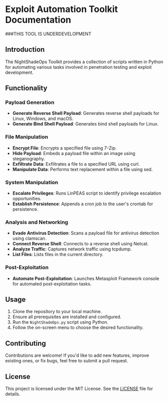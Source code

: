 # Exploit Automation Toolkit Documentation
###THIS TOOL IS UNDERDEVELOPMENT
## Introduction

The NightShadeOps Toolkit provides a collection of scripts written in Python for automating various tasks involved in penetration testing and exploit development.

## Functionality

### Payload Generation

- **Generate Reverse Shell Payload**: Generates reverse shell payloads for Linux, Windows, and macOS.
- **Generate Bind Shell Payload**: Generates bind shell payloads for Linux.

### File Manipulation

- **Encrypt File**: Encrypts a specified file using 7-Zip.
- **Hide Payload**: Embeds a payload file within an image using steganography.
- **Exfiltrate Data**: Exfiltrates a file to a specified URL using curl.
- **Manipulate Data**: Performs text replacement within a file using sed.

### System Manipulation

- **Escalate Privileges**: Runs LinPEAS script to identify privilege escalation opportunities.
- **Establish Persistence**: Appends a cron job to the user's crontab for persistence.

### Analysis and Networking

- **Evade Antivirus Detection**: Scans a payload file for antivirus detection using clamscan.
- **Connect Reverse Shell**: Connects to a reverse shell using Netcat.
- **Analyze Traffic**: Captures network traffic using tcpdump.
- **List Files**: Lists files in the current directory.

### Post-Exploitation

- **Automate Post-Exploitation**: Launches Metasploit Framework console for automated post-exploitation tasks.

## Usage

1. Clone the repository to your local machine.
2. Ensure all prerequisites are installed and configured.
3. Run the `NightShadeOps.py` script using Python.
4. Follow the on-screen menu to choose the desired functionality.

## Contributing

Contributions are welcome! If you'd like to add new features, improve existing ones, or fix bugs, feel free to submit a pull request.

## License

This project is licensed under the MIT License. See the [LICENSE](LICENSE) file for details.

